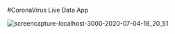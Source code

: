 #CoronaVirus Live Data App

![screencapture-localhost-3000-2020-07-04-18_20_51](https://user-images.githubusercontent.com/55626621/86513114-1eeae780-be25-11ea-961d-d21938ed0262.png)
